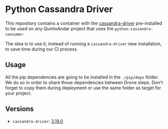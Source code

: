 # Python Cassandra Driver

This repository contains a container with the [cassandra-driver](https://pypi.org/project/cassandra-driver/) pre-installed to be used on any QuintoAndar project that uses the `python-cassandra-consumer`.

The idea is to use it, instead of running a `cassandra-driver` new installation, to save time during our CI process.

## Usage

All the pip dependencies are going to be installed in the `./pip/deps` folder. We do so in order to share those dependencies between Drone steps. Don't forget to copy them during deployment or use the same folder as target for your project.

## Versions

* `cassandra-driver`: [3.19.0](https://pypi.org/project/cassandra-driver/3.19.0/)
